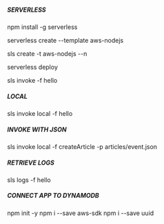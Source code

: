 ##### SERVERLESS

npm install -g serverless

serverless create --template aws-nodejs


sls create -t aws-nodejs --n <name>

serverless deploy

sls invoke -f hello

##### LOCAL
sls invoke local -f hello

##### INVOKE WITH JSON

sls invoke local -f createArticle -p articles/event.json


##### RETRIEVE LOGS

sls logs -f hello

##### CONNECT APP TO DYNAMODB

npm init -y
npm i --save aws-sdk
npm i --save uuid
